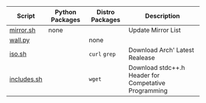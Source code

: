 | Script | Python Packages | Distro Packages | Description
| - | - | - | - |
| [mirror.sh](mirror.sh) | none || Update Mirror List
| [wall.py](wall.py) || none |
| [iso.sh](iso.sh) || `curl` `grep`| Download Arch' Latest Realease
| [includes.sh](iso.sh) || `wget` | Download stdc++.h Header for Competative Programming
